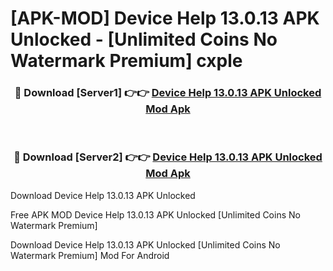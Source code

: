 # [APK-MOD] Device Help 13.0.13 APK Unlocked - [Unlimited Coins No Watermark Premium] cxple



<div align="center">
<h3>🔴 Download [Server1] 👉👉 <a href="https://momento.my/?title=Device_Help_13.0.13_APK_Unlocked">Device Help 13.0.13 APK Unlocked Mod Apk</a></h3><br>

<h3>🔴 Download [Server2] 👉👉 <a href="https://momento.my/?title=Device_Help_13.0.13_APK_Unlocked">Device Help 13.0.13 APK Unlocked Mod Apk</a></h3>
</div>



Download Device Help 13.0.13 APK Unlocked 

Free APK MOD Device Help 13.0.13 APK Unlocked [Unlimited Coins No Watermark Premium]

Download Device Help 13.0.13 APK Unlocked [Unlimited Coins No Watermark Premium] Mod For Android
